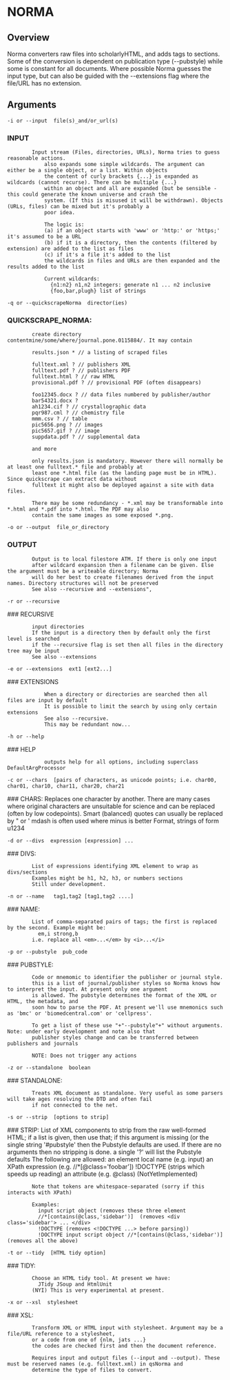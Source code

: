 # NORMA

## Overview

Norma converters raw files into scholarlyHTML, and adds tags to sections.
Some of the conversion is dependent on publication type (--pubstyle) while some
is constant for all documents. Where possible Norma guesses the input type, but can
also be guided with the --extensions flag where the file/URL has no extension. 

## Arguments

```
-i or --input  file(s)_and/or_url(s)
```
### INPUT
			
			Input stream (Files, directories, URLs), Norma tries to guess reasonable actions. 
				also expands some simple wildcards. The argument can either be a single object, or a list. Within objects
				the content of curly brackets {...} is expanded as wildcards (cannot recurse). There can be multiple {...}
				within an object and all are expanded (but be sensible - this could generate the known universe and crash the
				system. (If this is misused it will be withdrawn). Objects (URLs, files) can be mixed but it's probably a
				poor idea.
				
				The logic is: 
				(a) if an object starts with 'www' or 'http:' or 'https;' it's assumed to be a URL
				(b) if it is a directory, then the contents (filtered by extension) are added to the list as files
				(c) if it's a file it's added to the list
				the wildcards in files and URLs are then expanded and the results added to the list
				
				Current wildcards:
				  {n1:n2} n1,n2 integers: generate n1 ... n2 inclusive
				  {foo,bar,plugh} list of strings
					  
		
```
-q or --quickscrapeNorma  director(ies)
```
### QUICKSCRAPE_NORMA:
			
			create directory  contentmine/some/where/journal.pone.0115884/. It may contain
			
			results.json * // a listing of scraped files
			
			fulltext.xml ? // publishers XML
			fulltext.pdf ? // publishers PDF
			fulltext.html ? // raw HTML
			provisional.pdf ? // provisional PDF (often disappears)
			
			foo12345.docx ? // data files numbered by publisher/author
			bar54321.docx ?
			ah1234.cif ? // crystallographic data
			pqr987.cml ? // chemistry file
			mmm.csv ? // table
			pic5656.png ? // images
			pic5657.gif ? // image
			suppdata.pdf ? // supplemental data
			
			and more
			
			only results.json is mandatory. However there will normally be at least one fulltext.* file and probably at 
			least one *.html file (as the landing page must be in HTML). Since quickscrape can extract data without 
			fulltext it might also be deployed against a site with data files.
			
			There may be some redundancy - *.xml may be transformable into *.html and *.pdf into *.html. The PDF may also 
			contain the same images as some exposed *.png.
		
```
-o or --output  file_or_directory
```

### OUTPUT
			
			Output is to local filestore ATM. If there is only one input
			after wildcard expansion then a filename can be given. Else the argument must be a writeable directory; Norma
			will do her best to create filenames derived from the input names. Directory structures will not be preserved
			See also --recursive and --extensions",
		
```
-r or --recursive 
```

### RECURSIVE
			
			input directories
			If the input is a directory then by default only the first level is searched
			if the --recursive flag is set then all files in the directory tree may be input
			See also --extensions
		
```
-e or --extensions  ext1 [ext2...]
```

### EXTENSIONS
			
				When a directory or directories are searched then all files are input by default
				It is possible to limit the search by using only certain extensions
				See also --recursive.
				This may be redundant now...
		

```
-h or --help 
```

### HELP
			
				outputs help for all options, including superclass DefaultArgProcessor
		
```
-c or --chars  [pairs of characters, as unicode points; i.e. char00, char01, char10, char11, char20, char21
```

### CHARS:
			Replaces one character by another. There are many cases where original characters are unsuitable 
			for science and can be replaced (often by low codepoints).
			Smart (balanced) quotes can usually be replaced by \" or '
			mdash is often used where minus is better
			Format, strings of form u1234 
		
```
-d or --divs  expression [expression] ...
```
### DIVS:
			
			List of expressions identifying XML element to wrap as divs/sections
			Examples might be h1, h2, h3, or numbers sections
			Still under development.
		
```
-n or --name   tag1,tag2 [tag1,tag2 ....]
```
### NAME:
			
			List of comma-separated pairs of tags; the first is replaced by the second. Example might be:
			  em,i strong,b
			i.e. replace all <em>...</em> by <i>...</i>
		
```
-p or --pubstyle  pub_code
```

### PUBSTYLE:
			
			Code or mnemomic to identifier the publisher or journal style. 
			this is a list of journal/publisher styles so Norma knows how to interpret the input. At present only one argument 
			is allowed. The pubstyle determines the format of the XML or HTML, the metadata, and
			soon how to parse the PDF. At present we'll use mnemonics such as 'bmc' or 'biomedcentral.com' or 'cellpress'.
			
			To get a list of these use "+"--pubstyle"+" without arguments. Note: under early development and note also that 
			publisher styles change and can be transferred between publishers and journals
			
			NOTE: Does not trigger any actions
		
```
-z or --standalone  boolean
```
### STANDALONE:
			
			Treats XML document as standalone. Very useful as some parsers will take ages resolving the DTD and often fail
			if not connected to the net. 
		
```
-s or --strip  [options to strip]
```
### STRIP:
			List of XML components to strip from the raw well-formed HTML;
			if a list is given, then use that; if this argument is missing (or the single
			string '#pubstyle' then the Pubstyle defaults are used. If there are no arguments
			then no stripping is done. a single '?' will list the Pubstyle defaults
			The following are allowed:
			  an element local name (e.g. input)
			  an XPath expression (e.g. //*[@class='foobar'])
			  !DOCTYPE (strips <!DOCTYPE ...> which speeds up reading)
			  an attribute (e.g. @class) (NotYetImplemented)
			
			Note that tokens are whitespace-separated (sorry if this interacts with XPath)
			
			Examples: 
			  input script object (removes these three element
			  //*[contains(@class,'sidebar')]  (removes <div class='sidebar'> ... </div>
			  !DOCTYPE (removes <!DOCTYPE ...> before parsing))
			  !DOCTYPE input script object //*[contains(@class,'sidebar')] (removes all the above)
			
		
```
-t or --tidy  [HTML tidy option]
```
### TIDY:
			
			Choose an HTML tidy tool. At present we have:
			  JTidy JSoup and HtmlUnit 
			(NYI) This is very experimental at present.
		
```
-x or --xsl  stylesheet
```

### XSL:
			
			Transform XML or HTML input with stylesheet. Argument may be a file/URL reference to a stylesheet,
			or a code from one of {nlm, jats ...}
			the codes are checked first and then the document reference.
			
			Requires input and output files (--input and --output). These must be reserved names (e.g. fulltext.xml) in qsNorma and
			determine the type of files to convert.
		
